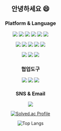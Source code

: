 
<div align="center">
  
  ## 안녕하세요 😄

  ### Platform & Language
  <img src="https://img.shields.io/badge/html5-E34F26?style=flat&logo=html5&logoColor=white"/> <img src="https://img.shields.io/badge/CSS3-1572B6?style=flat&logo=css3&logoColor=white"/> <img src="https://img.shields.io/badge/javascript-F7DF1E?style=flat&logo=javascript&logoColor=white"/> <img src="https://img.shields.io/badge/MySQL-4479A1?style=flat&logo=mysql&logoColor=white"/> <img src="https://img.shields.io/badge/Java-FF160B?style=flat&logo=java&logoColor=white"/> <img src="https://img.shields.io/badge/Spring-6DB33F?style=flat&logo=spring&logoColor=white"/> 
  
  <img src="https://img.shields.io/badge/Python-3776AB?style=flat&logo=python&logoColor=white"/> <img src="https://img.shields.io/badge/Jypyter-F37626?style=flat&logo=jupyter&logoColor=white"/> <img src="https://img.shields.io/badge/BootStrap-7952B3?style=flat&logo=bootstrap&logoColor=white"/> <img src="https://img.shields.io/badge/Visual Studio-5C2D91?style=flat&logo=visualstudio&logoColor=white"/> <img src="https://img.shields.io/badge/Visual Studio Code-007ACC?style=flat&logo=visualstudiocode&logoColor=white"/>
  
  <img src="https://img.shields.io/badge/GitHub-181717?style=flat&logo=visualstudiocode&logoColor=white"/> <img src="https://img.shields.io/badge/Apache Tomcat-F8DC75?style=flat&logo=apachetomcat&logoColor=white"/> <img src="https://img.shields.io/badge/eclipse IDE-2C2255?style=flat&logo=eclipseide&logoColor=white"/>
    
  ### 협업도구
  
  <img src="https://img.shields.io/badge/Figma-F24E1E?style=flat&logo=figma&logoColor=white"/> <img src="https://img.shields.io/badge/Notion-000000?style=flat&logo=notion&logoColor=white"/> <img src="https://img.shields.io/badge/Slack-4A154B?style=flat&logo=slack&logoColor=white"/> 

  ### SNS & Email
  <a href="https://noblesswan.tistory.com/" target="_blank"><img src="https://img.shields.io/badge/Blog-FF5722?style=flat&logo&logo=blogger&logoColor=white"/></a>   

[![Solved.ac Profile](http://mazassumnida.wtf/api/v2/generate_badge?boj=noblesswan)](https://solved.ac/noblesswan/)

![Top Langs](https://github-readme-stats.vercel.app/api/top-langs/?username=noblesswan&layout=dark&theme=dark)

</div>

<!--
**noblesswan/noblesswan** is a ✨ _special_ ✨ repository because its `README.md` (this file) appears on your GitHub profile.

Here are some ideas to get you started:

- 🔭 I’m currently working on ...
- 🌱 I’m currently learning ...
- 👯 I’m looking to collaborate on ...
- 🤔 I’m looking for help with ...
- 💬 Ask me about ...
- 📫 How to reach me: ...
- 😄 Pronouns: ...
- ⚡ Fun fact: ...
-->
